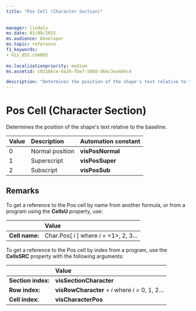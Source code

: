 ```yaml
---
title: "Pos Cell (Character Section)"
 
 
manager: lindalu
ms.date: 03/09/2015
ms.audience: Developer
ms.topic: reference
f1_keywords:
- Vis_DSS.chm805
 
ms.localizationpriority: medium
ms.assetid: c02186ce-6a20-fbe7-588d-d64c3ea4dec4

description: "Determines the position of the shape's text relative to the baseline."
---
```


# Pos Cell (Character Section)

Determines the position of the shape's text relative to the baseline.
  
|**Value**|**Description**|**Automation constant**|
|:-----|:-----|:-----|
| 0  <br/> | Normal position  <br/> |**visPosNormal** <br/> |
| 1  <br/> | Superscript  <br/> |**visPosSuper** <br/> |
| 2  <br/> | Subscript  <br/> |**visPosSub** <br/> |
   
## Remarks

To get a reference to the Pos cell by name from another formula, or from a program using the **CellsU** property, use: 
  
||Value |
|:-----|:-----|
| **Cell name:**  <br/> | Char.Pos[  *i*  ]            where  *i*  = <1>, 2, 3... |
   
To get a reference to the Pos cell by index from a program, use the **CellsSRC** property with the following arguments: 
  
||Value |
|:-----|:-----|
| **Section index:**  <br/> |**visSectionCharacter** <br/> |
| **Row index:**  <br/> |**visRowCharacter** +  *i*            where  *i*  = 0, 1, 2... |
| **Cell index:**  <br/> |**visCharacterPos** <br/> |
   

